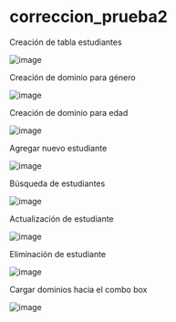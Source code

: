 # correccion_prueba2

Creación de tabla estudiantes

![image](https://user-images.githubusercontent.com/117754199/221088695-c22690ac-213d-4feb-97f0-30aa87d52918.png)

Creación de dominio para género

![image](https://user-images.githubusercontent.com/117754199/221088756-9a9d76d8-2a68-4291-81c0-11835ea22d1e.png)

Creación de dominio para edad

![image](https://user-images.githubusercontent.com/117754199/221088777-90bb0ecc-676d-476d-bdda-1e6f1f69dd57.png)

Agregar nuevo estudiante

![image](https://user-images.githubusercontent.com/117754199/221088954-275e11fe-e3f8-40e2-874b-46920924596c.png)

Búsqueda de estudiantes

![image](https://user-images.githubusercontent.com/117754199/221089013-56617537-2782-4e09-8ae2-0f72e23abc17.png)

Actualización de estudiante

![image](https://user-images.githubusercontent.com/117754199/221089125-bceb6bd1-e173-443f-9509-8128c1a12b8e.png)

Eliminación de estudiante

![image](https://user-images.githubusercontent.com/117754199/221089155-99871cc2-67ac-4c2a-a2f6-ea1f3a30717d.png)

Cargar dominios hacia el combo box

![image](https://user-images.githubusercontent.com/117754199/221089289-d283b68e-55a4-437a-a215-4e2a62bee8af.png)
